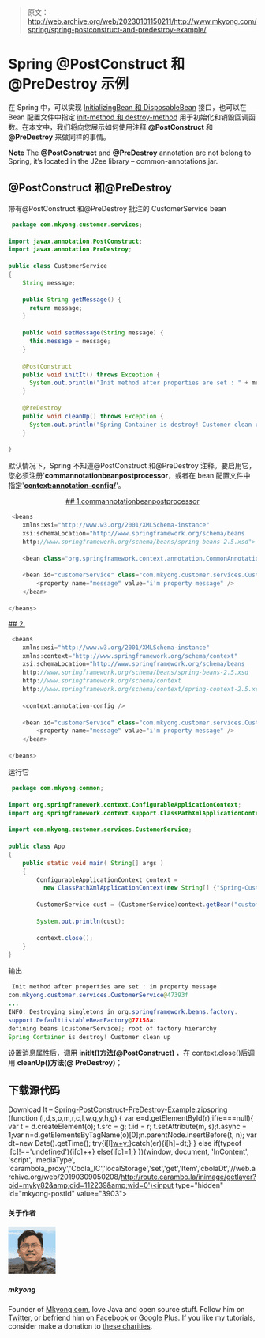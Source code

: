 > 原文：<http://web.archive.org/web/20230101150211/http://www.mkyong.com/spring/spring-postconstruct-and-predestroy-example/>

# Spring @PostConstruct 和@PreDestroy 示例

在 Spring 中，可以实现 [InitializingBean 和 DisposableBean](http://web.archive.org/web/20190309050208/http://www.mkyong.com/spring/spring-initializingbean-and-disposablebean-example/) 接口，也可以在 Bean 配置文件中指定 [init-method 和 destroy-method](http://web.archive.org/web/20190309050208/http://www.mkyong.com/spring/spring-init-method-and-destroy-method-example/) 用于初始化和销毁回调函数。在本文中，我们将向您展示如何使用注释 **@PostConstruct** 和 **@PreDestroy** 来做同样的事情。

**Note**
The **@PostConstruct** and **@PreDestroy** annotation are not belong to Spring, it’s located in the J2ee library – common-annotations.jar.

## @PostConstruct 和@PreDestroy

带有@PostConstruct 和@PreDestroy 批注的 CustomerService bean

```java
 package com.mkyong.customer.services;

import javax.annotation.PostConstruct;
import javax.annotation.PreDestroy;

public class CustomerService
{
	String message;

	public String getMessage() {
	  return message;
	}

	public void setMessage(String message) {
	  this.message = message;
	}

	@PostConstruct
	public void initIt() throws Exception {
	  System.out.println("Init method after properties are set : " + message);
	}

	@PreDestroy
	public void cleanUp() throws Exception {
	  System.out.println("Spring Container is destroy! Customer clean up");
	}

} 
```

默认情况下，Spring 不知道@PostConstruct 和@PreDestroy 注释。要启用它，您必须注册'**commannotationbeanpostprocessor**，或者在 bean 配置文件中指定'**<context:annotation-config/>**'。

 <ins class="adsbygoogle" style="display:block; text-align:center;" data-ad-format="fluid" data-ad-layout="in-article" data-ad-client="ca-pub-2836379775501347" data-ad-slot="6894224149">## 1.commannotationbeanpostprocessor

```java
 <beans 
	xmlns:xsi="http://www.w3.org/2001/XMLSchema-instance"
	xsi:schemaLocation="http://www.springframework.org/schema/beans
	http://www.springframework.org/schema/beans/spring-beans-2.5.xsd">

	<bean class="org.springframework.context.annotation.CommonAnnotationBeanPostProcessor" />

	<bean id="customerService" class="com.mkyong.customer.services.CustomerService">
		<property name="message" value="i'm property message" />
	</bean>

</beans> 
```

 <ins class="adsbygoogle" style="display:block" data-ad-client="ca-pub-2836379775501347" data-ad-slot="8821506761" data-ad-format="auto" data-ad-region="mkyongregion">## 2.

```java
 <beans 
	xmlns:xsi="http://www.w3.org/2001/XMLSchema-instance"
	xmlns:context="http://www.springframework.org/schema/context"
	xsi:schemaLocation="http://www.springframework.org/schema/beans
	http://www.springframework.org/schema/beans/spring-beans-2.5.xsd
	http://www.springframework.org/schema/context
	http://www.springframework.org/schema/context/spring-context-2.5.xsd">

	<context:annotation-config />

	<bean id="customerService" class="com.mkyong.customer.services.CustomerService">
		<property name="message" value="i'm property message" />
	</bean>

</beans> 
```

运行它

```java
 package com.mkyong.common;

import org.springframework.context.ConfigurableApplicationContext;
import org.springframework.context.support.ClassPathXmlApplicationContext;

import com.mkyong.customer.services.CustomerService;

public class App 
{
    public static void main( String[] args )
    {
    	ConfigurableApplicationContext context = 
    	  new ClassPathXmlApplicationContext(new String[] {"Spring-Customer.xml"});

    	CustomerService cust = (CustomerService)context.getBean("customerService");

    	System.out.println(cust);

    	context.close();
    }
} 
```

输出

```java
 Init method after properties are set : im property message
com.mkyong.customer.services.CustomerService@47393f
...
INFO: Destroying singletons in org.springframework.beans.factory.
support.DefaultListableBeanFactory@77158a: 
defining beans [customerService]; root of factory hierarchy
Spring Container is destroy! Customer clean up 
```

设置消息属性后，调用 **initIt()方法(@PostConstruct)** ，在 context.close()后调用 **cleanUp()方法(@ PreDestroy)**；

## 下载源代码

Download It – [Spring-PostConstruct-PreDestroy-Example.zip](http://web.archive.org/web/20190309050208/http://www.mkyong.com/wp-content/uploads/2010/03/Spring-PostConstruct-PreDestroy-Example.zip)[spring](http://web.archive.org/web/20190309050208/http://www.mkyong.com/tag/spring/)</ins></ins>![](img/e2201537a098761e1b31a4ccaa17cb64.png) (function (i,d,s,o,m,r,c,l,w,q,y,h,g) { var e=d.getElementById(r);if(e===null){ var t = d.createElement(o); t.src = g; t.id = r; t.setAttribute(m, s);t.async = 1;var n=d.getElementsByTagName(o)[0];n.parentNode.insertBefore(t, n); var dt=new Date().getTime(); try{i[l][w+y](h,i[l][q+y](h)+'&amp;'+dt);}catch(er){i[h]=dt;} } else if(typeof i[c]!=='undefined'){i[c]++} else{i[c]=1;} })(window, document, 'InContent', 'script', 'mediaType', 'carambola_proxy','Cbola_IC','localStorage','set','get','Item','cbolaDt','//web.archive.org/web/20190309050208/http://route.carambo.la/inimage/getlayer?pid=myky82&amp;did=112239&amp;wid=0')<input type="hidden" id="mkyong-postId" value="3903">

#### 关于作者

![author image](img/f43d28d5df8dfe080f0173266e755f9d.png)

##### mkyong

Founder of [Mkyong.com](http://web.archive.org/web/20190309050208/http://mkyong.com/), love Java and open source stuff. Follow him on [Twitter](http://web.archive.org/web/20190309050208/https://twitter.com/mkyong), or befriend him on [Facebook](http://web.archive.org/web/20190309050208/http://www.facebook.com/java.tutorial) or [Google Plus](http://web.archive.org/web/20190309050208/https://plus.google.com/110948163568945735692?rel=author). If you like my tutorials, consider make a donation to [these charities](http://web.archive.org/web/20190309050208/http://www.mkyong.com/blog/donate-to-charity/).